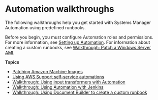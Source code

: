 # Automation walkthroughs<a name="automation-walk"></a>

The following walkthroughs help you get started with Systems Manager Automation using predefined runbooks\.

Before you begin, you must configure Automation roles and permissions\. For more information, see [Setting up Automation](automation-setup.md)\. For information about creating a custom runbooks, see [Walkthrough: Patch a Windows Server AMI](automation-walk-patch-windows-ami-cli.md)\.

**Topics**
+ [Patching Amazon Machine Images](automation-walk-ami-patching.md)
+ [Using AWS Support self\-service automations](automation-walk-support.md)
+ [Walkthrough: Using input transformers with Automation](automation-transformers.md)
+ [Walkthrough: Using Automation with Jenkins](automation-jenkins.md)
+ [Walkthrough: Using Document Builder to create a custom runbook](automation-walk-document-builder.md)
